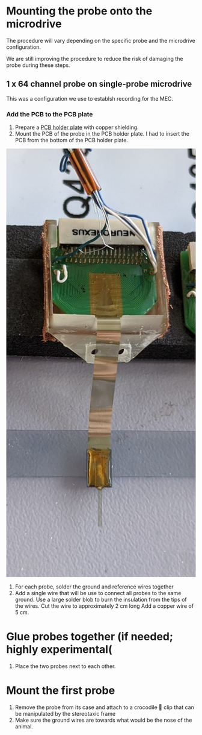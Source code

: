 # Mounting the probe onto the microdrive

The procedure will vary depending on the specific probe and the microdrive configuration.

We are still improving the procedure to reduce the risk of damaging the probe during these steps.

## 1 x 64 channel probe on single-probe microdrive

This was a configuration we use to establsh recording for the MEC.

### Add the PCB to the PCB plate

1. Prepare a [PCB holder plate](prepare_pcb_holder.md) with copper shielding.
2. Mount the PCB of the probe in the PCB holder plate. I had to insert the PCB from the bottom of the PCB holder plate.
<img src="figures/mount_probe_pcb_case.jpg" alt="drawing" width="600"/>

1. For each probe, solder the ground and reference wires together
2. Add a single wire that will be use to connect all probes to the same ground.
Use a large solder blob to burn the insulation from the tips of the wires.
Cut the wire to approximately 2 cm long
Add a copper wire of 5 cm.


# Glue probes together (if needed; highly experimental(

1. Place the two probes next to each other.

# Mount the first probe

1. Remove the probe from its case and attach to a crocodile 🐊 clip that can be manipulated by the stereotaxic frame 
2. Make sure the ground wires are towards what would be the nose of the animal.

